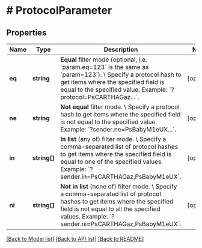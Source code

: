 # # ProtocolParameter

## Properties

Name | Type | Description | Notes
------------ | ------------- | ------------- | -------------
**eq** | **string** | **Equal** filter mode (optional, i.e. &#x60;param.eq&#x3D;123&#x60; is the same as &#x60;param&#x3D;123&#x60;). \\ Specify a protocol hash to get items where the specified field is equal to the specified value.  Example: &#x60;?protocol&#x3D;PsCARTHAGaz...&#x60;. | [optional]
**ne** | **string** | **Not equal** filter mode. \\ Specify  a protocol hash to get items where the specified field is not equal to the specified value.  Example: &#x60;?sender.ne&#x3D;PsBabyM1eUX...&#x60;. | [optional]
**in** | **string[]** | **In list** (any of) filter mode. \\ Specify a comma-separated list of protocol hashes to get items where the specified field is equal to one of the specified values.  Example: &#x60;?sender.in&#x3D;PsCARTHAGaz,PsBabyM1eUX&#x60;. | [optional]
**ni** | **string[]** | **Not in list** (none of) filter mode. \\ Specify a comma-separated list of protocol hashes to get items where the specified field is not equal to all the specified values.  Example: &#x60;?sender.ni&#x3D;PsCARTHAGaz,PsBabyM1eUX&#x60;. | [optional]

[[Back to Model list]](../../README.md#models) [[Back to API list]](../../README.md#endpoints) [[Back to README]](../../README.md)
